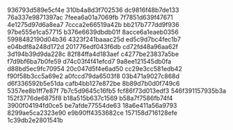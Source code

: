 936793d589e5cf4e
310b4a8d3f702536
dc9816f48b7de133
76a337e9871397ac
7feea6a01a7069fb
7f7851d639f47671
4e1275d97d6a8ea7
7ccca2e66519a42b
bb217b777dd9f936
97be555e1ca57715
b376e6639dbdb01f
8acce6a1eaeb0356
5998482190d04b36
4323f241baaac25d
ed5c9d7bc4fec1b7
e04bdf8a248d172d
201776edf043f6db
cd72fd48a96aa62f
3d194b39d9da228c
82f84ffa4d183aef
c4277be23837a5be
f7d9bf6ba7b0fe59
d74c03f4f41efcd7
9a8ee121545db0fa
d88bd5ec9fc70954
20c047d5f4e6ad50
cc29e3cc581edb42
f90f58b3cc5a69e2
a0fccd79da6503f8
03b471a9027c868d
d6f336592b5e51da
cafb4bb127e872be
8b89d7b0d0f749c6
5357ee8b1ff7e87f
7b7c5d9645c16fb5
fcf86f73d013edf3
546f391157935b3a
152f3776de6875f8
b18a515b637c1569
b58a7f7586fb74f4
3900f04194fd0ce5
be7afde77554de63
18a6e411a56a9793
8299ae5ca2323e90
e9b90ff4353682ce
157158d716128efe
1c39db2e2801541b
